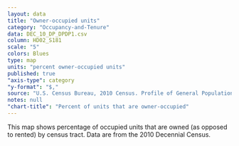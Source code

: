 ```yaml
---
layout: data
title: "Owner-occupied units"
category: "Occupancy-and-Tenure"
data: DEC_10_DP_DPDP1.csv
column: HD02_S181
scale: "5"
colors: Blues
type: map
units: "percent owner-occupied units"
published: true
"axis-type": category
"y-format": "$,"
source: "U.S. Census Bureau, 2010 Census. Profile of General Population and Housing Characteristics."
notes: null
"chart-title": "Percent of units that are owner-occupied"
---
```


This map shows percentage of occupied units that are owned (as opposed to rented) by census tract. Data are from the 2010 Decennial Census.